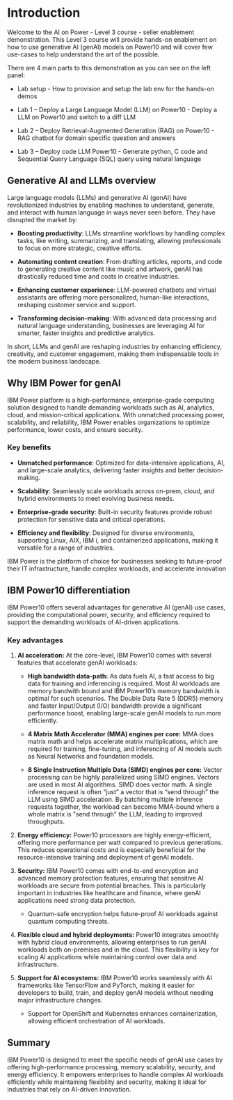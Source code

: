 # Introduction

Welcome to the AI on Power - Level 3 course - seller enablement demonstration.
This Level 3 course will provide hands-on enablement on how to use generative AI (genAI) models on Power10 and will cover few use-cases to help understand the art of the possible.

There are 4 main parts to this demonstration as you can see on the left panel:

* Lab setup - How to provision and setup the lab env for the hands-on demos

* Lab 1 – Deploy a Large Language Model (LLM) on Power10 - Deploy a LLM on Power10 and switch to a diff LLM

* Lab 2 – Deploy Retrieval-Augmented Generation (RAG) on Power10 - RAG chatbot for domain specific question and answers

* Lab 3 – Deploy code LLM Power10 - Generate python, C code and Sequential Query Language (SQL) query using natural language

## Generative AI and LLMs overview

Large language models (LLMs) and generative AI (genAI) have revolutionized industries by enabling machines to understand, generate, and interact with human language in ways never seen before. They have disrupted the market by:

* **Boosting productivity**: LLMs streamline workflows by handling complex tasks, like writing, summarizing, and translating, allowing professionals to focus on more strategic, creative efforts.
  
* **Automating content creation**: From drafting articles, reports, and code to generating creative content like music and artwork, genAI has drastically reduced time and costs in creative industries.

* **Enhancing customer experience**: LLM-powered chatbots and virtual assistants are offering more personalized, human-like interactions, reshaping customer service and support.

* **Transforming decision-making**: With advanced data processing and natural language understanding, businesses are leveraging AI for smarter, faster insights and predictive analytics. 

In short, LLMs and genAI are reshaping industries by enhancing efficiency, creativity, and customer engagement, making them indispensable tools in the modern business landscape.

## Why IBM Power for genAI
IBM Power platform is a high-performance, enterprise-grade computing solution designed to handle demanding workloads such as AI, analytics, cloud, and mission-critical applications. With unmatched processing power, scalability, and reliability, IBM Power enables organizations to optimize performance, lower costs, and ensure security.

### Key benefits

* **Unmatched performance**: Optimized for data-intensive applications, AI, and large-scale analytics, delivering faster insights and better decision-making.

* **Scalability**: Seamlessly scale workloads across on-prem, cloud, and hybrid environments to meet evolving business needs.

* **Enterprise-grade security**: Built-in security features provide robust protection for sensitive data and critical operations.

* **Efficiency and flexibility**: Designed for diverse environments, supporting Linux, AIX, IBM i, and containerized applications, making it versatile for a range of industries.

IBM Power is the platform of choice for businesses seeking to future-proof their IT infrastructure, handle complex workloads, and accelerate innovation

## IBM Power10 differentiation

IBM Power10 offers several advantages for generative AI (genAI) use cases, providing the computational power, security, and efficiency required to support the demanding workloads of AI-driven applications.

### Key advantages

1. **AI acceleration:** At the core-level, IBM Power10 comes with several features that accelerate genAI workloads:
   
   * **High bandwidth data-path:** As data fuels AI, a fast access to big data for training and inferencing is required. Most AI workloads are memory bandwith bound and IBM Power10’s memory bandwidth is optimal for such scenarios. The Double Data Rate 5 (DDR5) memory and faster Input/Output (I/O) bandwidth provide a significant performance boost, enabling large-scale genAI models to run more efficiently.
      
    * **4 Matrix Math Accelerator (MMA) engines per core:** MMA does matrix math and helps accelerate matrix multiplications, which are required for training, fine-tuning, and inferencing of AI models such as Neural Networks and foundation models.

    * **8 Single Instruction Multiple Data (SIMD) engines per core:** Vector processing can be highly parallelized using SIMD engines. Vectors are used in most AI algorithms. SIMD does vector math. A single inference request is often “just” a vector that is “send through” the LLM using SIMD acceleration. By batching multiple inference requests together, the workload can become MMA-bound where a whole matrix is "send through" the LLM, leading to improved throughputs.

2. **Energy efficiency:** Power10 processors are highly energy-efficient, offering more performance per watt compared to previous generations. This reduces operational costs and is especially beneficial for the resource-intensive training and deployment of genAI models.

3. **Security:** IBM Power10 comes with end-to-end encryption and advanced memory protection features, ensuring that sensitive AI workloads are secure from potential breaches. This is particularly important in industries like healthcare and finance, where genAI applications need strong data protection.
      
    * Quantum-safe encryption helps future-proof AI workloads against quantum computing threats.

5. **Flexible cloud and hybrid deployments:** Power10 integrates smoothly with hybrid cloud environments, allowing enterprises to run genAI workloads both on-premises and in the cloud. This flexibility is key for scaling AI applications while maintaining control over data and infrastructure.

6. **Support for AI ecosystems:** IBM Power10 works seamlessly with AI frameworks like TensorFlow and PyTorch, making it easier for developers to build, train, and deploy genAI models without needing major infrastructure changes.
    * Support for OpenShift and Kubernetes enhances containerization, allowing efficient orchestration of AI workloads.

## **Summary**

IBM Power10 is designed to meet the specific needs of genAI use cases by offering high-performance processing, memory scalability, security, and energy efficiency. It empowers enterprises to handle complex AI workloads efficiently while maintaining flexibility and security, making it ideal for industries that rely on AI-driven innovation.
